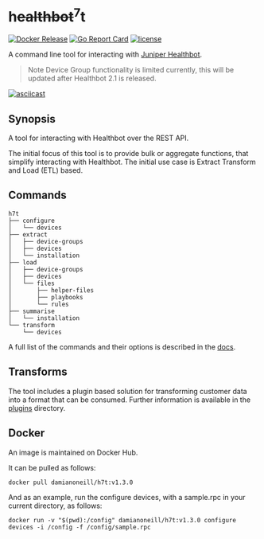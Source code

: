# h~~ealthbot~~<sup>7</sup>t

[![Docker Release](https://img.shields.io/docker/v/damianoneill/h7t?label=Docker%20Release)](https://hub.docker.com/r/damianoneill/h7t)
[![Go Report Card](https://goreportcard.com/badge/damianoneill/h7t)](http://goreportcard.com/report/damianoneill/h7t)
[![license](https://img.shields.io/github/license/damianoneill/h7t.svg)](https://github.com/damianoneill/h7t/blob/master/LICENSE)

A command line tool for interacting with [Juniper Healthbot](https://www.juniper.net/us/en/products-services/sdn/contrail/contrail-healthbot/).

> Note Device Group functionality is limited currently, this will be updated after Healthbot 2.1 is released.

[![asciicast](https://asciinema.org/a/FsdPZpORfIuciQ70rTgGvtf4M.svg)](https://asciinema.org/a/FsdPZpORfIuciQ70rTgGvtf4M)

## Synopsis

A tool for interacting with Healthbot over the REST API.

The initial focus of this tool is to provide bulk or aggregate functions, that simplify interacting with Healthbot. The initial use case is Extract Transform and Load (ETL) based.

## Commands

```console
h7t
├── configure
│   └── devices
├── extract
│   ├── device-groups
│   ├── devices
│   └── installation
├── load
│   ├── device-groups
│   ├── devices
│   └── files
│       ├── helper-files
│       ├── playbooks
│       └── rules
├── summarise
│   └── installation
└── transform
    └── devices
```

A full list of the commands and their options is described in the [docs](./docs/h7t.md).

## Transforms

The tool includes a plugin based solution for transforming customer data into a format that can be consumed. Further information is available in the [plugins](./plugins/) directory.

## Docker

An image is maintained on Docker Hub.

It can be pulled as follows:

```console
docker pull damianoneill/h7t:v1.3.0
```

And as an example, run the configure devices, with a sample.rpc in your current directory, as follows: 

```console
docker run -v "$(pwd):/config" damianoneill/h7t:v1.3.0 configure devices -i /config -f /config/sample.rpc
```
